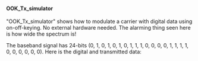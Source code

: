 
#### OOK_Tx_simulator
"OOK_Tx_simulator" shows how to modulate a carrier with digital data using on-off-keying.  No external hardware needed.   The alarming thing seen here is how wide the spectrum is!  

The baseband signal has 24-bits (0, 1, 0, 1, 0, 1, 0, 1, 1, 1, 0, 0, 0, 0, 1, 1, 1, 1, 0, 0, 0, 0, 0, 0).  Here is the digital and transmitted data:


